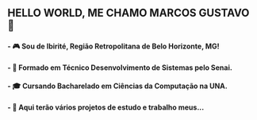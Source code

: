 ## HELLO WORLD, ME CHAMO MARCOS GUSTAVO 👋


#### - 🎮 Sou de Ibirité, Região Retropolitana de Belo Horizonte, MG! ####
#### - 🥇 Formado em Técnico Desenvolvimento de Sistemas pelo Senai. ####
#### - 🎓 Cursando Bacharelado em Ciências da Computação na UNA. ####
#### - 🎯 Aqui terão vários projetos de estudo e trabalho meus... ####

